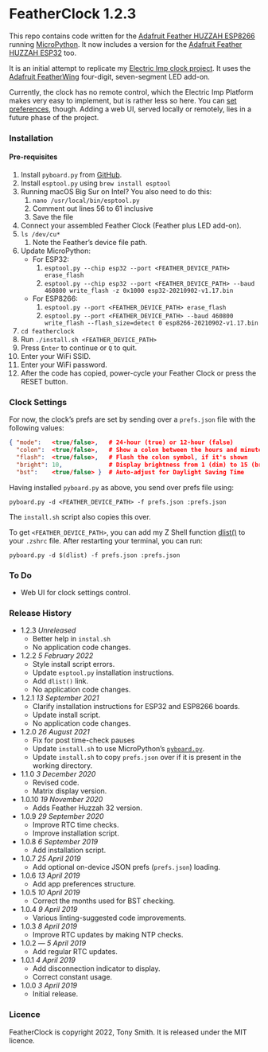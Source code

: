 # FeatherClock 1.2.3 #

This repo contains code written for the [Adafruit Feather HUZZAH ESP8266](https://www.adafruit.com/product/2821) running [MicroPython](http://docs.micropython.org/en/latest/index.html). It now includes a version for the [Adafruit Feather HUZZAH ESP32](https://www.adafruit.com/product/3405) too.

It is an initial attempt to replicate my [Electric Imp clock project](https://github.com/smittytone/Clock). It uses the [Adafruit FeatherWing](https://learn.adafruit.com/adafruit-7-segment-led-featherwings/overview) four-digit, seven-segment LED add-on.

Currently, the clock has no remote control, which the Electric Imp Platform makes very easy to implement, but is rather less so here. You can [set preferences](#clock-settings), though. Adding a web UI, served locally or remotely, lies in a future phase of the project.

### Installation ###

#### Pre-requisites ####

1. Install `pyboard.py` from [GitHub](https://github.com/micropython/micropython/blob/master/tools/pyboard.py).
1. Install `esptool.py` using `brew install esptool`
1. Running macOS Big Sur on Intel? You also need to do this:
    1. `nano /usr/local/bin/esptool.py`
    1. Comment out lines 56 to 61 inclusive
    1. Save the file
1. Connect your assembled Feather Clock (Feather plus LED add-on).
1. `ls /dev/cu*`
    1. Note the Feather’s device file path.
1. Update MicroPython:
    * For ESP32:
        1. `esptool.py --chip esp32 --port <FEATHER_DEVICE_PATH> erase_flash`
        1. `esptool.py --chip esp32 --port <FEATHER_DEVICE_PATH> --baud 460800 write_flash -z 0x1000 esp32-20210902-v1.17.bin`
    * For ESP8266:
        1. `esptool.py --port <FEATHER_DEVICE_PATH> erase_flash`
        1. `esptool.py --port <FEATHER_DEVICE_PATH> --baud 460800 write_flash --flash_size=detect 0 esp8266-20210902-v1.17.bin`
1. `cd featherclock`
1. Run `./install.sh <FEATHER_DEVICE_PATH>`
1. Press `Enter` to continue or `Q` to quit.
1. Enter your WiFi SSID.
1. Enter your WiFi password.
1. After the code has copied, power-cycle your Feather Clock or press the RESET button.

### Clock Settings ###

For now, the clock’s prefs are set by sending over a `prefs.json` file with the following values:

```json
{ "mode":   <true/false>,   # 24-hour (true) or 12-hour (false)
  "colon":  <true/false>,   # Show a colon between the hours and minutes readouts
  "flash":  <true/false>,   # Flash the colon symbol, if it's shown
  "bright": 10,             # Display brightness from 1 (dim) to 15 (bright)
  "bst":    <true/false> }  # Auto-adjust for Daylight Saving Time
```

Having installed `pyboard.py` as above, you send over prefs file using:

```shell
pyboard.py -d <FEATHER_DEVICE_PATH> -f prefs.json :prefs.json
```

The `install.sh` script also copies this over.

To get `<FEATHER_DEVICE_PATH>`, you can add my Z Shell function [dlist()](https://gist.github.com/smittytone/15d00976df5b702debdcb3a8ae8f5bae) to your `.zshrc` file. After restarting your terminal, you can run:

```shell
pyboard.py -d $(dlist) -f prefs.json :prefs.json
```

### To Do ###

- Web UI for clock settings control.

### Release History ###

- 1.2.3 *Unreleased*
    - Better help in `instal.sh`
    - No application code changes.
- 1.2.2 *5 February 2022*
    - Style install script errors.
    - Update `esptool.py` installation instructions.
    - Add `dlist()` link.
    - No application code changes.
- 1.2.1 *13 September 2021*
    - Clarify installation instructions for ESP32 and ESP8266 boards.
    - Update install script.
    - No application code changes.
- 1.2.0 *26 August 2021*
    - Fix for post time-check pauses
    - Update `install.sh` to use MicroPython’s [`pyboard.py`](https://docs.micropython.org/en/latest/reference/pyboard.py.html).
    - Update `install.sh` to copy `prefs.json` over if it is present in the working directory.
- 1.1.0 *3 December 2020*
    - Revised code.
    - Matrix display version.
- 1.0.10 *19 November 2020*
    - Adds Feather Huzzah 32 version.
- 1.0.9 *29 September 2020*
    - Improve RTC time checks.
    - Improve installation script.
- 1.0.8 *6 September 2019*
    - Add installation script.
- 1.0.7 *25 April 2019*
    - Add optional on-device JSON prefs (`prefs.json`) loading.
- 1.0.6 *13 April 2019*
    - Add app preferences structure.
- 1.0.5 *10 April 2019*
    - Correct the months used for BST checking.
- 1.0.4 *9 April 2019*
    - Various linting-suggested code improvements.
- 1.0.3 *8 April 2019*
    - Improve RTC updates by making NTP checks.
- 1.0.2 &mdash; *5 April 2019*
    - Add regular RTC updates.
- 1.0.1 *4 April 2019*
    - Add disconnection indicator to display.
    - Correct constant usage.
- 1.0.0 *3 April 2019*
    - Initial release.

### Licence ###

FeatherClock is copyright 2022, Tony Smith. It is released under the MIT licence.
